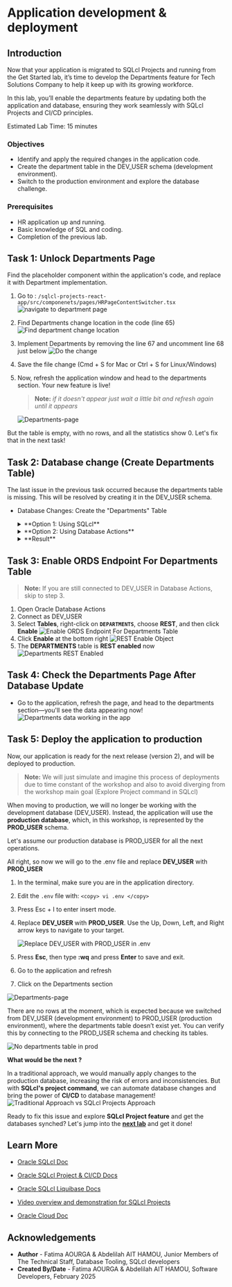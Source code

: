 # Application development & deployment

## Introduction

Now that your application is migrated to SQLcl Projects and running from the Get Started lab, it’s time to develop the Departments feature for Tech Solutions Company to help it keep up with its growing workforce.

In this lab, you’ll enable the departments feature by updating both the application and database, ensuring they work seamlessly with SQLcl Projects and CI/CD principles.

<!--![App dev deploy](./images/app-dev-deploy.png " ")-->

Estimated Lab Time: 15 minutes

### **Objectives**

* Identify and apply the required changes in the application code.
* Create the department table in the DEV_USER schema (development environment).
* Switch to the production environment and explore the database challenge.

### **Prerequisites**

* HR application up and running.
* Basic knowledge of SQL and coding.
* Completion of the previous lab.

## Task 1: Unlock Departments Page

Find the placeholder component within the application's code, and replace it with Department implementation.

1. Go to : `/sqlcl-projects-react-app/src/componenets/pages/HRPageContentSwitcher.tsx`
    ![navigate to department page](./images/navigate-to-hr-page-content-switcher.png " ")

2. Find Departments change location in the code (line 65)
    ![Find department change location](./images/find-change-location.png " ")

3. Implement Departments by removing the line 67 and uncomment line 68 just below
    ![Do the change](./images/department-feature-implemented.png " ")

4. Save the file change (Cmd + S for Mac or Ctrl + S for Linux/Windows)

5. Now, refresh the application window and head to the departments section. Your new feature is live!

    >**Note:** *if it doesn't appear just wait a little bit and refresh again until it appears*

    ![Departments-page](./images/departments-page-unlocked.png " ")

But the table is empty, with no rows, and all the statistics show 0. Let's fix that in the next task!

## Task 2: Database change (Create Departments Table)

The last issue in the previous task occurred because the departments table is missing. This will be resolved by creating it in the DEV_USER schema.

* Database Changes: Create the "Departments" Table

    <details><summary>**Option 1: Using SQLcl**</summary>
    * Go to the application folder in the left side and double click on the **scripts** folder
    ![Scripts folder](./images/scripts-folder.png " ")
    * Double click on departments_table.sql to see the table ddl and data to insert
    ![Departments ddl and data](./images/departments-table.png " ")
    <!--![Departments ddl and data](./images/departments-table2.png " ")-->
    * Connect to DEV_USER in SQLcl then execute the previous sql file, starting by the ddl then the inserts.

        >**Note:** Make sure you are in the scripts directory before executing the sql file in SQLcl.

        ```
        <copy>
            cd /home/oracle/assets/workshops/sqlcl-projects-react-app/scripts/
        </copy>
        ```
        ```
        <copy>
            @departments_table.sql
        </copy>
        ```
        ![Departments ddl and data executed](./images/departments-table-executed.png " ")

    </details>

    <details><summary>**Option 2: Using Database Actions**</summary>
    * Open to Database Actions
    * Connect as DEV_USER
    * Copy all the content of `departments-table.sql` file, then past it in the worksheet there and click on the run script button
        ![Run departments ddl in database actions](./images/run-departments-table-database-actions.png " ")
    </details>

    <details><summary>**Result**</summary>
    
    * The table is created and data inserted in now, so the data should appear now in the Departments page. Refresh the app to check.

        <details><summary>***Check ...***</summary>

        **Oops!** It doesn’t appear yet!

        ![Departments-page](./images/departments-page-unlocked.png " ")

        This is expected because the ***REST*** endpoint for the table hasn’t been enabled yet.

        Don’t worry, we’ll easily configure it in the next task using ***ORDS***, which simplifies the process.
        </details>

    </details>

## Task 3: Enable ORDS Endpoint For Departments Table

>**Note:** If you are still connected to DEV_USER in Database Actions, skip to step 3.

1. Open Oracle Database Actions
2. Connect as DEV_USER
3. Select **Tables**, right-click on **`DEPARTMENTS`**, choose **REST**, and then click **Enable**
![Enable ORDS Endpoint For Departments Table](./images/enable-ords-for-departments.png " ")
4. Click **Enable** at the bottom right
![REST Enable Object](./images/rest-enable-object.png " ")
5. The **DEPARTMENTS** table is **REST enabled** now
![Departments REST Enabled](./images/departments-rest-enabled.png " ")

## Task 4: Check the Departments Page After Database Update

* Go to the application, refresh the page, and head to the departments section—you'll see the data appearing now!
![Departments data working in the app](./images/departments-data-appearing-in-the-app.png " ")

## Task 5: Deploy the application to production

Now, our application is ready for the next release (version 2), and will be deployed to production.

>**Note:** We will just simulate and imagine this process of deployments due to time constant of the workshop and also to avoid diverging from the workshop main goal (Explore Project command in SQLcl)

When moving to production, we will no longer be working with the development database (DEV\_USER). Instead, the application will use the **production database**, which, in this workshop, is represented by the **PROD\_USER** schema.

Let's assume our production database is PROD_USER for all the next operations.

All right, so now we will go to the .env file and replace **DEV\_USER** with **PROD\_USER**

1. In the terminal, make sure you are in the application directory.

2. Edit the `.env` file with:
            ```
        <copy>
            vi .env
        </copy>
        ```

3. Press Esc + I to enter insert mode.

4. Replace **DEV\_USER** with **PROD\_USER**. Use the Up, Down, Left, and Right arrow keys to navigate to your target.

    ![Replace DEV_USER with PROD_USER in .env](./images/replace-dev-to-prod-user.png " ")

5. Press **Esc**, then type **:wq** and press **Enter** to save and exit.

6. Go to the application and refresh

7. Click on the Departments section

![Departments-page](./images/departments-page-unlocked.png " ")

There are no rows at the moment, which is expected because we switched from DEV\_USER (development environment) to PROD\_USER (production environment), where the departments table doesn’t exist yet. You can verify this by connecting to the PROD_USER schema and checking its tables.

![No departments table in prod](./images/show-prod-tables.png " ")

**What would be the next ?**

In a traditional approach, we would manually apply changes to the production database, increasing the risk of errors and inconsistencies. But with **SQLcl's project command**, we can automate database changes and bring the power of **CI/CD** to database management!
![Traditional Approach vs SQLcl Projects Approach](./images/traditional-approach-vs-projects.png " ")

Ready to fix this issue and explore **SQLcl Project feature** and get the databases synched? Let's jump into the [**next lab**](#next) and get it done!

<!--Let's fix this issue and dive into SQLcl Projects in the next lab!-->

## Learn More

* [Oracle SQLcl Doc](https://docs.oracle.com/en/database/oracle/sql-developer-command-line/24.3/sqcug/working-sqlcl.html)
* [Oracle SQLcl Project & CI/CD Docs](https://docs.oracle.com/en/database/oracle/sql-developer-command-line/24.3/sqcug/database-application-ci-cd.html#GUID-6A942F42-A365-4FF2-9D05-6DC2A0740D24)
* [Oracle SQLcl Liquibase Docs](https://docs.oracle.com/en/database/oracle/sql-developer-command-line/24.3/sqcug/using-liquibase.html)
* [Video overview and demonstration for SQLcl Projects](https://youtu.be/qCc-f24HLCU?si=3z-aRBdzu_QhixJ9&t=182)

* [Oracle Cloud Doc](https://www.oracle.com/cloud/)

## Acknowledgements

* **Author** - Fatima AOURGA & Abdelilah AIT HAMOU, Junior Members of The Technical Staff, Database Tooling, SQLcl developers
* **Created By/Date** - Fatima AOURGA & Abdelilah AIT HAMOU, Software Developers, February 2025